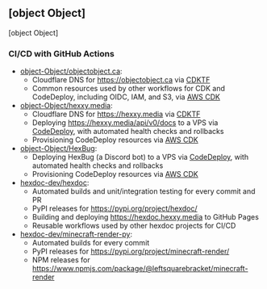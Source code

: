 ## [object Object]

[object Object]

### CI/CD with GitHub Actions

* [object-Object/objectobject.ca](https://github.com/object-Object/objectobject.ca):
  * Cloudflare DNS for https://objectobject.ca via [CDKTF](https://developer.hashicorp.com/terraform/cdktf)
  * Common resources used by other workflows for CDK and CodeDeploy, including OIDC, IAM, and S3, via [AWS CDK](https://docs.aws.amazon.com/cdk/v2/guide/home.html)
* [object-Object/hexxy.media](https://github.com/object-Object/hexxy.media):
  * Cloudflare DNS for https://hexxy.media via [CDKTF](https://developer.hashicorp.com/terraform/cdktf)
  * Deploying https://hexxy.media/api/v0/docs to a VPS via [CodeDeploy](https://docs.aws.amazon.com/codedeploy/latest/userguide/welcome.html), with automated health checks and rollbacks
  * Provisioning CodeDeploy resources via [AWS CDK](https://docs.aws.amazon.com/cdk/v2/guide/home.html)
* [object-Object/HexBug](https://github.com/object-Object/HexBug):
  * Deploying HexBug (a Discord bot) to a VPS via [CodeDeploy](https://docs.aws.amazon.com/codedeploy/latest/userguide/welcome.html), with automated health checks and rollbacks
  * Provisioning CodeDeploy resources via [AWS CDK](https://docs.aws.amazon.com/cdk/v2/guide/home.html)
* [hexdoc-dev/hexdoc](https://github.com/hexdoc-dev/hexdoc):
  * Automated builds and unit/integration testing for every commit and PR
  * PyPI releases for https://pypi.org/project/hexdoc/
  * Building and deploying https://hexdoc.hexxy.media to GitHub Pages
  * Reusable workflows used by other hexdoc projects for CI/CD
* [hexdoc-dev/minecraft-render-py](https://github.com/hexdoc-dev/minecraft-render-py):
  * Automated builds for every commit
  * PyPI releases for https://pypi.org/project/minecraft-render/
  * NPM releases for https://www.npmjs.com/package/@leftsquarebracket/minecraft-render
